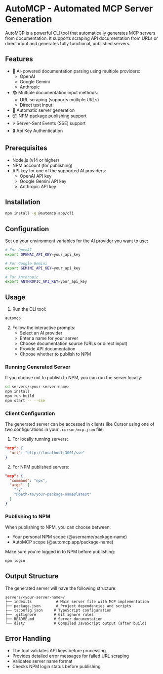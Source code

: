 # AutoMCP - Automated MCP Server Generation

AutoMCP is a powerful CLI tool that automatically generates MCP servers from documentation. It supports scraping API documentation from URLs or direct input and generates fully functional, published servers.

## Features

- 🤖 AI-powered documentation parsing using multiple providers:
  - OpenAI
  - Google Gemini
  - Anthropic
- 📚 Multiple documentation input methods:
  - URL scraping (supports multiple URLs)
  - Direct text input
- 🔄 Automatic server generation
- 📦 NPM package publishing support
- ⚡ Server-Sent Events (SSE) support
- 🔒 Api Key Authentication

## Prerequisites

- Node.js (v14 or higher)
- NPM account (for publishing)
- API key for one of the supported AI providers:
  - OpenAI API key
  - Google Gemini API key
  - Anthropic API key

## Installation

```bash
npm install -g @automcp.app/cli
```

## Configuration

Set up your environment variables for the AI provider you want to use:

```bash
# For OpenAI
export OPENAI_API_KEY=your_api_key

# For Google Gemini
export GEMINI_API_KEY=your_api_key

# For Anthropic
export ANTHROPIC_API_KEY=your_api_key
```

## Usage

1. Run the CLI tool:
```bash
automcp
```

2. Follow the interactive prompts:
   - Select an AI provider
   - Enter a name for your server
   - Choose documentation source (URLs or direct input)
   - Provide API documentation
   - Choose whether to publish to NPM

### Running Generated Server

If you choose not to publish to NPM, you can run the server locally:

```bash
cd servers/<your-server-name>
npm install
npm run build
npm start -- --sse
```

### Client Configuration

The generated server can be accessed in clients like Cursor using one of two configurations in your `.cursor/mcp.json` file:

1. For locally running servers:
```json
"mcp": {
  "url": "http://localhost:3001/sse"
}
```

2. For NPM published servers:
```json
"mcp": {
  "command": "npx",
  "args": [
    "-y",
    "@path-to/your-package-name@latest"
  ]
}
```

### Publishing to NPM

When publishing to NPM, you can choose between:
- Your personal NPM scope (@username/package-name)
- AutoMCP scope (@automcp.app/package-name)

Make sure you're logged in to NPM before publishing:
```bash
npm login
```

## Output Structure

The generated server will have the following structure:
```
servers/<your-server-name>/
├── index.ts           # Main server file with MCP implementation
├── package.json       # Project dependencies and scripts
├── tsconfig.json     # TypeScript configuration
├── .gitignore        # Git ignore rules
├── README.md         # Server documentation
└── dist/             # Compiled JavaScript output (after build)
```

## Error Handling

- The tool validates API keys before processing
- Provides detailed error messages for failed URL scraping
- Validates server name format
- Checks NPM login status before publishing

